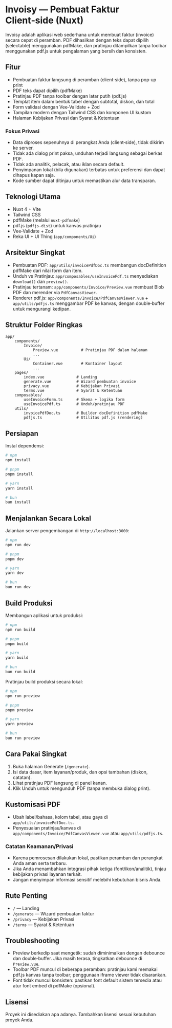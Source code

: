 # Invoisy — Pembuat Faktur Client‑side (Nuxt)

Invoisy adalah aplikasi web sederhana untuk membuat faktur (invoice) secara cepat di peramban. PDF dihasilkan dengan teks dapat dipilih (selectable) menggunakan pdfMake, dan pratinjau ditampilkan tanpa toolbar menggunakan pdf.js untuk pengalaman yang bersih dan konsisten.

## Fitur

- Pembuatan faktur langsung di peramban (client‑side), tanpa pop‑up print
- PDF teks dapat dipilih (pdfMake)
- Pratinjau PDF tanpa toolbar dengan latar putih (pdf.js)
- Templat item dalam bentuk tabel dengan subtotal, diskon, dan total
- Form validasi dengan Vee‑Validate + Zod
- Tampilan modern dengan Tailwind CSS dan komponen UI kustom
- Halaman Kebijakan Privasi dan Syarat & Ketentuan

### Fokus Privasi

- Data diproses sepenuhnya di perangkat Anda (client‑side), tidak dikirim ke server.
- Tidak ada dialog print paksa, unduhan terjadi langsung sebagai berkas PDF.
- Tidak ada analitik, pelacak, atau iklan secara default.
- Penyimpanan lokal (bila digunakan) terbatas untuk preferensi dan dapat dihapus kapan saja.
- Kode sumber dapat ditinjau untuk memastikan alur data transparan.

## Teknologi Utama

- Nuxt 4 + Vite
- Tailwind CSS
- pdfMake (melalui `nuxt-pdfmake`)
- pdf.js (`pdfjs-dist`) untuk kanvas pratinjau
- Vee‑Validate + Zod
- Reka UI + UI Thing (`app/components/Ui`)

## Arsitektur Singkat

- Pembuatan PDF: `app/utils/invoicePdfDoc.ts` membangun docDefinition pdfMake dari nilai form dan item.
- Unduh vs Pratinjau: `app/composables/useInvoicePdf.ts` menyediakan `download()` dan `preview()`.
- Pratinjau tertanam: `app/components/Invoice/Preview.vue` membuat Blob PDF dan merender via `PdfCanvasViewer`.
- Renderer pdf.js: `app/components/Invoice/PdfCanvasViewer.vue` + `app/utils/pdfjs.ts` menggambar PDF ke kanvas, dengan double‑buffer untuk mengurangi kedipan.

## Struktur Folder Ringkas

```
app/
	components/
		Invoice/
			Preview.vue          # Pratinjau PDF dalam halaman
			...
		Ui/
			Container.vue        # Kontainer layout
			...
	pages/
		index.vue              # Landing
		generate.vue           # Wizard pembuatan invoice
		privacy.vue            # Kebijakan Privasi
		terms.vue              # Syarat & Ketentuan
	composables/
		useInvoiceForm.ts      # Skema + logika form
		useInvoicePdf.ts       # Unduh/pratinjau PDF
	utils/
		invoicePdfDoc.ts       # Builder docDefinition pdfMake
		pdfjs.ts               # Utilitas pdf.js (rendering)
```

## Persiapan

Instal dependensi:

```bash
# npm
npm install

# pnpm
pnpm install

# yarn
yarn install

# bun
bun install
```

## Menjalankan Secara Lokal

Jalankan server pengembangan di `http://localhost:3000`:

```bash
# npm
npm run dev

# pnpm
pnpm dev

# yarn
yarn dev

# bun
bun run dev
```

## Build Produksi

Membangun aplikasi untuk produksi:

```bash
# npm
npm run build

# pnpm
pnpm build

# yarn
yarn build

# bun
bun run build
```

Pratinjau build produksi secara lokal:

```bash
# npm
npm run preview

# pnpm
pnpm preview

# yarn
yarn preview

# bun
bun run preview
```

## Cara Pakai Singkat

1. Buka halaman Generate (`/generate`).
2. Isi data dasar, item layanan/produk, dan opsi tambahan (diskon, catatan).
3. Lihat pratinjau PDF langsung di panel kanan.
4. Klik Unduh untuk mengunduh PDF (tanpa membuka dialog print).

## Kustomisasi PDF

- Ubah label/bahasa, kolom tabel, atau gaya di `app/utils/invoicePdfDoc.ts`.
- Penyesuaian pratinjau/kanvas di `app/components/Invoice/PdfCanvasViewer.vue` atau `app/utils/pdfjs.ts`.

### Catatan Keamanan/Privasi

- Karena pemrosesan dilakukan lokal, pastikan peramban dan perangkat Anda aman serta terbaru.
- Jika Anda menambahkan integrasi pihak ketiga (font/ikon/analitik), tinjau kebijakan privasi layanan terkait.
- Jangan menyimpan informasi sensitif melebihi kebutuhan bisnis Anda.

## Rute Penting

- `/` — Landing
- `/generate` — Wizard pembuatan faktur
- `/privacy` — Kebijakan Privasi
- `/terms` — Syarat & Ketentuan

## Troubleshooting

- Preview berkedip saat mengetik: sudah diminimalkan dengan debounce dan double‑buffer. Jika masih terasa, tingkatkan debounce di `Preview.vue`.
- Toolbar PDF muncul di beberapa peramban: pratinjau kami memakai pdf.js kanvas tanpa toolbar; penggunaan iframe viewer tidak disarankan.
- Font tidak muncul konsisten: pastikan font default sistem tersedia atau atur font embed di pdfMake (opsional).

## Lisensi

Proyek ini disediakan apa adanya. Tambahkan lisensi sesuai kebutuhan proyek Anda.
